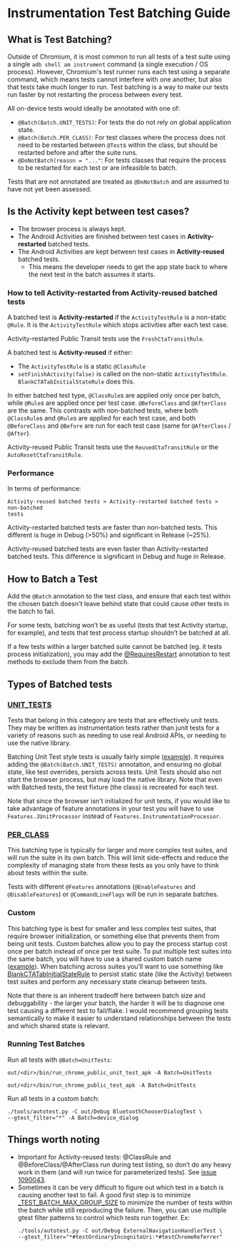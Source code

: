 # Instrumentation Test Batching Guide

## What is Test Batching?

Outside of Chromium, it is most common to run all tests of a test suite using a
single `adb shell am instrument` command (a single execution / OS process).
However, Chromium's test runner runs each test using a separate command, which
means tests cannot interfere with one another, but also that tests take much
longer to run. Test batching is a way to make our tests run faster by not
restarting the process between every test.

All on-device tests would ideally be annotated with one of:

* `@Batch(Batch.UNIT_TESTS)`: For tests the do not rely on global application
  state.
* `@Batch(Batch.PER_CLASS)`: For test classes where the process does not need
   to be restarted between `@Test`s within the class, but should be restarted
   before and after the suite runs.
* `@DoNotBatch(reason = "..."`: For tests classes that require the process to be
  restarted for each test or are infeasible to batch.

Tests that are not annotated are treated as `@DoNotBatch` and are assumed to
have not yet been assessed.

## Is the Activity kept between test cases?

* The browser process is always kept.
* The Android Activities are finished between test cases in
  **Activity-restarted** batched tests.
* The Android Activities are kept between test cases in **Activity-reused**
  batched tests.
  * This means the developer needs to get the app state back to where the next
    test in the batch assumes it starts.

### How to tell Activity-restarted from Activity-reused batched tests

A batched test is **Activity-restarted** if the `ActivityTestRule` is a
non-static `@Rule`. It is the `ActivityTestRule` which stops activities after
each test case.

Activity-restarted Public Transit tests use the `FreshCtaTransitRule`.

A batched test is **Activity-reused** if either:
  * The `ActivityTestRule` is a static `@ClassRule`
  * `setFinishActivity(false)` is called on the non-static `ActivityTestRule`.
    `BlankCTATabInitialStateRule` does this.

In either batched test type, `@ClassRule`s are applied only once per batch,
while `@Rule`s are applied once per test case. `@BeforeClass` and `@AfterClass`
are the same. This contrasts with non-batched tests, where both `@ClassRule`s
and `@Rule`s are applied for each test case, and both `@BeforeClass` and
`@Before` are run for each test case (same for `@AfterClass` / `@After`).

Activity-reused Public Transit tests use the `ReusedCtaTransitRule` or the
`AutoResetCtaTransitRule`.

### Performance

In terms of performance:

```
Activity-reused batched tests > Activity-restarted batched tests > non-batched
tests
```

Activity-restarted batched tests are faster than non-batched tests. This
different is huge in Debug (>50%) and significant in Release (~25%).

Activity-reused batched tests are even faster than Activity-restarted batched
tests. This difference is significant in Debug and huge in Release.

## How to Batch a Test

Add the `@Batch` annotation to the test class, and ensure that each test within
the chosen batch doesn't leave behind state that could cause other tests in the
batch to fail.

For some tests, batching won’t be as useful (tests that test Activity
startup, for example), and tests that test process startup shouldn’t be batched
at all.

If a few tests within a larger batched suite cannot be batched (eg. it tests
process initialization), you may add the
[@RequiresRestart](https://source.chromium.org/chromium/chromium/src/+/main:base/test/android/javatests/src/org/chromium/base/test/util/RequiresRestart.java;bpv=1;bpt=1;l=19?q=RequiresRestart&ss=chromium%2Fchromium%2Fsrc&originalUrl=https:%2F%2Fcs.chromium.org%2F&gsn=RequiresRestart&gs=kythe%3A%2F%2Fchromium.googlesource.com%2Fchromium%2Fsrc%3Flang%3Djava%3Fpath%3Dorg.chromium.base.test.util.RequiresRestart%23b5e85d5c8071e18f350b7f2c5014310bd2cabd0e0d3d176949c991ea18403f55)
annotation to test methods to exclude them from the batch.

## Types of Batched tests

### [UNIT_TESTS](https://source.chromium.org/chromium/chromium/src/+/main:base/test/android/javatests/src/org/chromium/base/test/util/Batch.java;bpv=1;bpt=1;l=51?q=Batch.java&ss=chromium%2Fchromium%2Fsrc&originalUrl=https:%2F%2Fcs.chromium.org%2F&gsn=UNIT_TESTS&gs=kythe%3A%2F%2Fchromium.googlesource.com%2Fchromium%2Fsrc%3Flang%3Djava%3Fpath%3Dorg.chromium.base.test.util.Batch%2319ebd2758adfaed0bda0e97542f70ca5b1564e7c1fa0f8c2bcb9e8170b75684d)

Tests that belong in this category are tests that are effectively unit tests.
They may be written as instrumentation tests rather than junit tests for a
variety of reasons such as needing to use real Android APIs, or needing to
use the native library.

Batching Unit Test style tests is usually fairly simple
([example](https://chromium-review.googlesource.com/c/chromium/src/+/2216044)).
It requires adding the `@Batch(Batch.UNIT_TESTS)` annotation, and ensuring no
global state, like test overrides, persists across tests. Unit Tests should also
not start the browser process, but may load the native library. Note that even
with Batched tests, the test fixture (the class) is recreated for each test.

Note that since the browser isn't initialized for unit tests, if you would like
to take advantage of feature annotations in your test you will have to use
`Features.JUnitProcessor` instead of `Features.InstrumentationProcessor`.


### [PER_CLASS](https://source.chromium.org/chromium/chromium/src/+/main:base/test/android/javatests/src/org/chromium/base/test/util/Batch.java;bpv=1;bpt=1;l=39?q=Batch.java&ss=chromium%2Fchromium%2Fsrc&originalUrl=https:%2F%2Fcs.chromium.org%2F&gsn=PER_CLASS&gs=kythe%3A%2F%2Fchromium.googlesource.com%2Fchromium%2Fsrc%3Flang%3Djava%3Fpath%3Dorg.chromium.base.test.util.Batch%23780b702db42a1901f05647fd29f75d443bc4efd2db588848b4aedf826ddf9e21)

This batching type is typically for larger and more complex test suites, and
will run the suite in its own batch. This will limit side-effects and reduce
the complexity of managing state from these tests as you only have to think
about tests within the suite.

Tests with different `@Features` annotations (`@EnableFeatures` and
`@DisableFeatures`) or `@CommandLineFlags` will be run in separate batches.

### Custom

This batching type is best for smaller and less complex test suites, that
require browser initialization, or something else that prevents them from being
unit tests. Custom batches allow you to pay the process startup cost once per
batch instead of once per test suite. To put multiple test suites into the same
batch, you will have to use a shared custom batch name
([example](https://chromium-review.googlesource.com/c/chromium/src/+/2307650)).
When batching across suites you’ll want to use something like
[BlankCTATabInitialStateRule](https://source.chromium.org/chromium/chromium/src/+/main:chrome/test/android/javatests/src/org/chromium/chrome/test/batch/BlankCTATabInitialStateRule.java?q=BlankCTATabInitialStateRule&ss=chromium&originalUrl=https:%2F%2Fcs.chromium.org%2F)
to persist static state (like the Activity) between test suites and perform any
necessary state cleanup between tests.

Note that there is an inherent tradeoff here between batch size and
debuggability - the larger your batch, the harder it will be to diagnose one
test causing a different test to fail/flake. I would recommend grouping tests
semantically to make it easier to understand relationships between the tests and
which shared state is relevant.

### Running Test Batches

Run all tests with `@Batch=UnitTests`:

```shell
out/<dir>/bin/run_chrome_public_unit_test_apk -A Batch=UnitTests

out/<dir>/bin/run_chrome_public_test_apk -A Batch=UnitTests
```

Run all tests in a custom batch:
```shell
./tools/autotest.py -C out/Debug BluetoothChooserDialogTest \
--gtest_filter="*" -A Batch=device_dialog
```

## Things worth noting

* Important for Activity-reused tests: @ClassRule and @BeforeClass/@AfterClass
  run during test listing, so don’t do any heavy work in them (and will run
  twice for parameterized tests). See
  [issue 1090043](https://crbug.com/1090043).
* Sometimes it can be very difficult to figure out which test in a batch is
  causing another test to fail. A good first step is to minimize
  [_TEST_BATCH_MAX_GROUP_SIZE](https://source.chromium.org/chromium/chromium/src/+/main:build/android/pylib/local/device/local_device_instrumentation_test_run.py;drc=3ab9a142091516aa57f10feebc46dee649ae4589;l=109)
  to minimize the number of tests within the batch while still reproducing the
  failure. Then, you can use multiple gtest filter patterns to control which
  tests run together. Ex:
  ```shell
  ./tools/autotest.py -C out/Debug ExternalNavigationHandlerTest \
  --gtest_filter="*#testOrdinaryIncognitoUri:*#testChromeReferrer"
  ```
